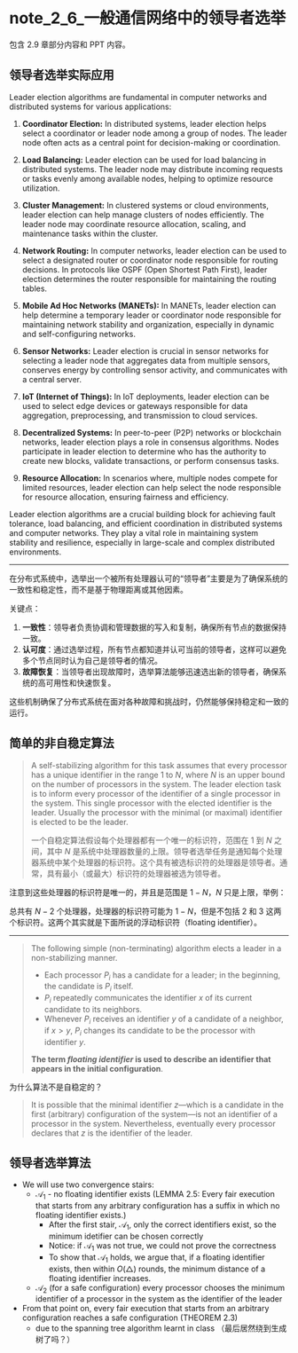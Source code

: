 # note_2_6_一般通信网络中的领导者选举

包含 2.9 章部分内容和 PPT 内容。

## 领导者选举实际应用

Leader election algorithms are fundamental in computer networks and distributed systems for various applications:

1. **Coordinator Election:** In distributed systems, leader election helps select a coordinator or leader node among a group of nodes. The leader node often acts as a central point for decision-making or coordination.

2. **Load Balancing:** Leader election can be used for load balancing in distributed systems. The leader node may distribute incoming requests or tasks evenly among available nodes, helping to optimize resource utilization.

3. **Cluster Management:** In clustered systems or cloud environments, leader election can help manage clusters of nodes efficiently. The leader node may coordinate resource allocation, scaling, and maintenance tasks within the cluster.

4. **Network Routing:** In computer networks, leader election can be used to select a designated router or coordinator node responsible for routing decisions. In protocols like OSPF (Open Shortest Path First), leader election determines the router responsible for maintaining the routing tables.

5. **Mobile Ad Hoc Networks (MANETs):** In MANETs, leader election can help determine a temporary leader or coordinator node responsible for maintaining network stability and organization, especially in dynamic and self-configuring networks.

6. **Sensor Networks:** Leader election is crucial in sensor networks for selecting a leader node that aggregates data from multiple sensors, conserves energy by controlling sensor activity, and communicates with a central server.

7. **IoT (Internet of Things):** In IoT deployments, leader election can be used to select edge devices or gateways responsible for data aggregation, preprocessing, and transmission to cloud services.

8. **Decentralized Systems:** In peer-to-peer (P2P) networks or blockchain networks, leader election plays a role in consensus algorithms. Nodes participate in leader election to determine who has the authority to create new blocks, validate transactions, or perform consensus tasks.

9. **Resource Allocation:** In scenarios where, multiple nodes compete for limited resources, leader election can help select the node responsible for resource allocation, ensuring fairness and efficiency.

Leader election algorithms are a crucial building block for achieving fault tolerance, load balancing, and efficient coordination in distributed systems and computer networks. They play a vital role in maintaining system stability and resilience, especially in large-scale and complex distributed environments.

---

在分布式系统中，选举出一个被所有处理器认可的“领导者”主要是为了确保系统的一致性和稳定性，而不是基于物理距离或其他因素。

关键点：

1. **一致性**：领导者负责协调和管理数据的写入和复制，确保所有节点的数据保持一致。
2. **认可度**：通过选举过程，所有节点都知道并认可当前的领导者，这样可以避免多个节点同时认为自己是领导者的情况。
3. **故障恢复**：当领导者出现故障时，选举算法能够迅速选出新的领导者，确保系统的高可用性和快速恢复。

这些机制确保了分布式系统在面对各种故障和挑战时，仍然能够保持稳定和一致的运行。

## 简单的非自稳定算法

> A self-stabilizing algorithm for this task assumes that every processor has a unique identifier in the range 1 to $N$, where $N$ is an upper bound on the number of processors in the system. The leader election task is to inform every processor of the identifier of a single processor in the system. This single processor with the elected identifier is the leader. Usually the processor with the minimal (or maximal) identifier is elected to be the leader.
>
> 一个自稳定算法假设每个处理器都有一个唯一的标识符，范围在 1 到 $N$ 之间，其中 $N$ 是系统中处理器数量的上限。领导者选举任务是通知每个处理器系统中某个处理器的标识符。这个具有被选标识符的处理器是领导者。通常，具有最小（或最大）标识符的处理器被选为领导者。

注意到这些处理器的标识符是唯一的，并且是范围是 $1 - N$，$N$ 只是上限，举例：

总共有 $N-2$ 个处理器，处理器的标识符可能为 $1 - N$，但是不包括 2 和 3 这两个标识符。这两个其实就是下面所说的浮动标识符（floating identifier）。

---

> The following simple (non-terminating) algorithm elects a leader in a non-stabilizing manner.
>
> - Each processor $P_i$ has a candidate for a leader; in the beginning, the candidate is $P_i$ itself.
> - $P_i$ repeatedly communicates the identifier $x$ of its current candidate to its neighbors.
> - Whenever $P_i$ receives an identifier $y$ of a candidate of a neighbor, if $x > y$, $P_i$ changes its candidate to be the processor with identifier $y$.
>
>**The term *floating identifier* is used to describe an identifier that appears in the initial configuration**.

为什么算法不是自稳定的？

> It is possible that the minimal identifier $z$—which is a candidate in the first (arbitrary) configuration of the system—is not an identifier of a processor in the system. Nevertheless, eventually every processor declares that $z$ is the identifier of the leader.

## 领导者选举算法

- We will use two convergence stairs:
  - $\mathcal{A}_1$ - no floating identifier exists (LEMMA 2.5: Every fair execution that starts from any arbitrary configuration has a suffix in which no floating identifier exists.)
    - After the first stair, $\mathcal{A}_1$, only the correct identifiers exist, so the minimum idetifier can be chosen correctly
    - Notice: if $\mathcal{A}_1$ was not true, we could not prove the correctness
    - To show that $\mathcal{A}_1$ holds, we argue that, if a floating identifier exists, then within $O(\triangle)$ rounds, the minimum distance of a floating identifier increases.
  - $\mathcal{A}_2$ (for a safe configuration) every processor chooses the minimum identifier of a processor in the system as the identifier of the leader
- From that point on, every fair execution that starts from an arbitrary configuration reaches a safe configuration (THEOREM 2.3)
  - due to the spanning tree algorithm learnt in class （最后居然绕到生成树了吗？）

